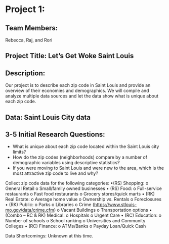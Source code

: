 # Project 1:

## Team Members: 
Rebecca, Raj, and Rori

## Project Title: Let’s Get Woke Saint Louis

## Description:<br />  
Our project is to describe each zip code in Saint Louis and provide an overview of their economies and demographics. We will compile and analyze multiple data sources and let the data show what is unique about each zip code.

## Data: Saint Louis City data

## 3-5 Initial Research Questions:
* What is unique about each zip code located within the Saint Louis city limits?
* How do the zip codes (neighborhoods) compare by a number of demographic variables using descriptive statistics?
* If you were moving to Saint Louis and were new to the area, which is the most attractive zip code to live and why?

Collect zip code data for the following categories:
 •(RS) Shopping:
  o General Retail
	o	Small/family owned businesses
•	(RS) Food:
	o	Full-service restaurants
	o	Fast food restaurants
	o	Grocery stores/quick marts
•	(RK) Real Estate:
	o	Average home value
	o	Ownership vs. Rentals
	o	Foreclosures
•	(RK) Public:
	o	Parks
	o	Libraries
	o	Crime (https://www.stlouis-mo.gov/data/crime.cfm)
	o	Vacant Buildings
	o	Transportation options
•	(Combo – RC & RK) Medical:
	o	Hospitals
	o	Urgent Care
•	(RC) Education:
	o	Number of schools 
	o	School ranking
	o	Universities and Community Colleges
•	(RC) Finance:
	o	ATMs/Banks
	o	Payday Loan/Quick Cash

Data Shortcomings:
Unknown at this time.
